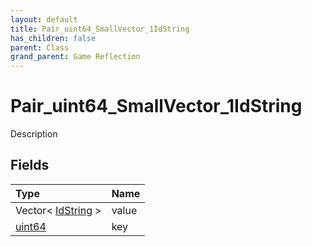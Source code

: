 ```yaml
---
layout: default
title: Pair_uint64_SmallVector_1IdString
has_children: false
parent: Class
grand_parent: Game Reflection
---
```

# Pair_uint64_SmallVector_1IdString
Description 

## Fields

| Type | Name |
|:----------|:--------------|
| Vector< [IdString](/riftbreaker-wiki/docs/game-reflection/components/id_string/) > | value |
| [uint64](/riftbreaker-wiki/docs/game-reflection/components/uint64/) | key |

